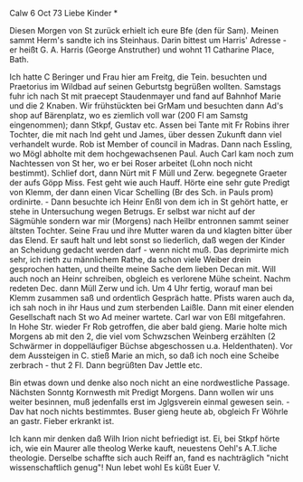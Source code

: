  Calw 6 Oct 73
Liebe Kinder <Fried>*

Diesen Morgen von St zurück erhielt ich eure Bfe (den für Sam). Meinen sammt Herm's sandte ich ins Steinhaus. Darin bittest um Harris' Adresse - er heißt G. A. Harris (George Anstruther) und wohnt 11 Catharine Place, Bath.

Ich hatte C Beringer und Frau hier am Freitg, die Tein. besuchten und Praetorius im Wildbad auf seinen Geburtstg begrüßen wollten. Samstags fuhr ich nach St mit praecept Staudenmayer und fand auf Bahnhof Marie und die 2 Knaben. Wir frühstückten bei GrMam und besuchten dann Ad's shop auf Bärenplatz, wo es ziemlich voll war (200 Fl am Samstg eingenommen); dann Stkpf, Gustav etc. Assen bei Tante mit Fr Robins ihrer Tochter, die mit nach Ind geht und James, über dessen Zukunft dann viel verhandelt wurde. Rob ist Member of council in Madras. Dann nach Essling, wo Mögl abholte mit dem hochgewachsenen Paul. Auch Carl kam noch zum Nachtessen von St her, wo er bei Roser arbeitet (Lohn noch nicht bestimmt). Schlief dort, dann Nürt mit F Müll und Zerw. begegnete Graeter der aufs Göpp Miss. Fest geht wie auch Hauff. Hörte eine sehr gute Predigt von Klemm, der dann einen Vicar Schelling (Br des Sch. in Pauls prom) ordinirte. - Dann besuchte ich Heinr Enßl von dem ich in St gehört hatte, er stehe in Untersuchung wegen Betrugs. Er selbst war nicht auf der Sägmühle sondern war mir (Morgens) nach Heilbr entronnen sammt seiner ältsten Tochter. Seine Frau und ihre Mutter waren da und klagten bitter über das Elend. Er sauft halt und lebt sonst so liederlich, daß wegen der Kinder an Scheidung gedacht werden darf - wenn nicht muß. Das deprimirte mich sehr, ich rieth zu männlichem Rathe, da schon viele Weiber drein gesprochen hatten, und theilte meine Sache dem lieben Decan mit. Will auch noch an Heinr schreiben, obgleich es verlorene Mühe scheint. 
Nachm redeten Dec. dann Müll Zerw und ich. Um 4 Uhr fertig, worauf man bei Klemm zusammen saß und ordentlich Gespräch hatte. Pfists waren auch da, ich sah noch in ihr Haus und zum sterbenden Laißle. Dann mit einer elenden Gesellschaft nach St wo Ad meiner wartete. Carl war von Eßl mitgefahren. 
In Hohe Str. wieder Fr Rob getroffen, die aber bald gieng. Marie holte mich Morgens ab mit den 2, die viel vom Schwzschen Weinberg erzählten (2 Schwärmer in doppelläufiger Büchse abgeschossen u.a. Heldenthaten). Vor dem Aussteigen in C. stieß Marie an mich, so daß ich noch eine Scheibe zerbrach - thut 2 Fl. Dann begrüßten Dav Jettle etc.

Bin etwas down und denke also noch nicht an eine nordwestliche Passage. Nächsten Sonntg Kornwesth mit Predigt Morgens. Dann wollen wir uns weiter besinnen, muß jedenfalls erst im Jglgsverein einmal gewesen sein. - Dav hat noch nichts bestimmtes. Buser gieng heute ab, obgleich Fr Wöhrle an gastr. Fieber erkrankt ist.

Ich kann mir denken daß Wilh Irion nicht befriedigt ist. Ei, bei Stkpf hörte ich, wie ein Maurer alle theolog Werke kauft, neuestens Oehl's A.T.liche theologie. Derselbe schaffte sich auch Reiff an, fand es nachträglich "nicht wissenschaftlich genug"! Nun lebet wohl
 Es küßt Euer V.
